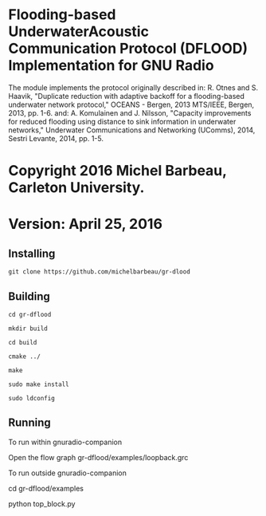 #  Flooding-based UnderwaterAcoustic Communication Protocol (DFLOOD) Implementation for GNU Radio

The module implements the protocol originally described in:
R. Otnes and S. Haavik, "Duplicate reduction with adaptive backoff for a flooding-based underwater network protocol," OCEANS - Bergen, 2013 MTS/IEEE, Bergen, 2013, pp. 1-6.
and:
A. Komulainen and J. Nilsson, "Capacity improvements for reduced flooding using distance to sink information in underwater networks," Underwater Communications and Networking (UComms), 2014, Sestri Levante, 2014, pp. 1-5. 

# Copyright 2016 Michel Barbeau, Carleton University.
# Version: April 25, 2016

## Installing 

`git clone https://github.com/michelbarbeau/gr-dlood`

## Building


```
cd gr-dflood

mkdir build

cd build 

cmake ../

make

sudo make install

sudo ldconfig

```

## Running

To run within gnuradio-companion

Open the flow graph  gr-dflood/examples/loopback.grc

To run outside gnuradio-companion

cd gr-dflood/examples

python top_block.py
